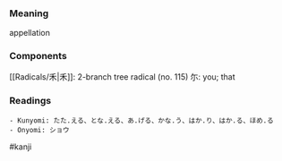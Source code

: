 ### Meaning

appellation

### Components

[[Radicals/禾|禾]]: 2-branch tree radical (no. 115) 尓: you; that

### Readings

```
- Kunyomi: たた.える、とな.える、あ.げる、かな.う、はか.り、はか.る、ほめ.る
- Onyomi: ショウ
```

#kanji